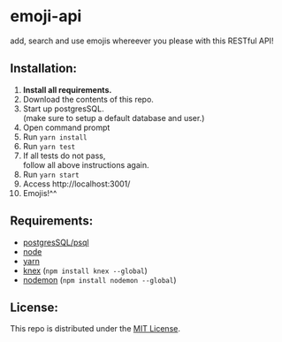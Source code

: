 <!-- This was created during my time as a student at Code Chrysalis -->

# emoji-api
add, search and use emojis whereever you please with this RESTful API!

## Installation:
 1. **Install all requirements.**
 1. Download the contents of this repo.
 1. Start up postgresSQL.  
    (make sure to setup a default database and user.)
 1. Open command prompt
 1. Run `yarn install`
 1. Run `yarn test`
 1. If all tests do not pass,   
    follow all above instructions again.
 1. Run `yarn start`
 1. Access http://localhost:3001/
 1. Emojis!^^


## Requirements:
 - [postgresSQL/psql](https://www.postgresql.org/download/)
 - [node](https://nodejs.org/en/)
 - [yarn](https://yarnpkg.com/en/)
 - [knex](https://knexjs.org/#Installation) (`npm install knex --global`)
 - [nodemon](https://github.com/remy/nodemon#nodemon) (`npm install nodemon --global`)

<!-- ## Getting Started:  -->
<!-- TODO -->

<!-- TODO: (_Alternatively_, if you run vagrant and git, you can just:  
`git clone https://github.com/udacity/fullstack-nanodegree-vm.git fullstack`  
and `vagrant up`.) -->

## License:
This repo is distributed under the [MIT License](http://opensource.org/licenses/MIT).
